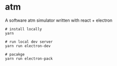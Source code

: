 # atm
A software atm simulator written with react + electron


```
# install locally
yarn

# run local dev server
yarn run electron-dev

# pacakge
yarn run electron-pack
```
